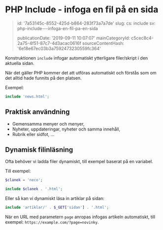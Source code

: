 PHP Include - infoga en fil på en sida
======================================

> id: '7a53145c-8552-425d-b864-283f73a7a7de'
> slug:
> 	cs: include
> 	sv: php-include---infoga-en-fil-pa-en-sida
> 
> publicationDate: '2019-09-11 10:07:07'
> mainCategoryId: c5cec8c4-2a75-4f51-87c7-4d3acac0616f
> sourceContentHash: '6e18e67ec03b3a7592473230559fc364'

Konstruktionen `include` infogar automatiskt ytterligare filer/skript i den aktuella sidan.

När det gäller PHP kommer det att utföras automatiskt och förstås som om det alltid hade funnits på den platsen.

Exempel:

```php
include 'news.html';
```

Praktisk användning
-----------------

- Gemensamma menyer och menyer,
- Nyheter, uppdateringar, nyheter och samma innehåll,
- Rubrik eller sidfot, ...

Dynamisk filinläsning
--------------------------

Ofta behöver vi ladda filer dynamiskt, till exempel baserat på en variabel.

Till exempel:

```php
$clanek = 'neco';

include $clanek . '.html';
```

Eller så kan vi dynamiskt läsa in artiklar på sidan:

```php
include 'artiklar/' . $_GET['sidan'] . '.html';
```

När en URL med parametern `page` anropas infogas artikeln automatiskt, till exempel: `https://example.com/?page=novinky`.
